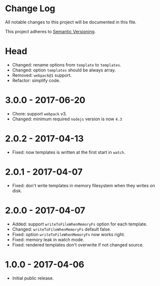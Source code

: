 # Change Log

All notable changes to this project will be documented in this file.

This project adheres to [Semantic Versioning](http://semver.org/).

# Head

-   Changed: rename options from `template` to `templates`.
-   Changed: option `templates` should be always array.
-   Removed: `webpack@1` support.
-   Refactor: simplify code.

# 3.0.0 - 2017-06-20

-   Chore: support `webpack` v3.
-   Changed: minimum required `nodejs` version is now `4.3`

# 2.0.2 - 2017-04-13

-   Fixed: now templates is written at the first start in `watch`.

# 2.0.1 - 2017-04-07

-   Fixed: don't write templates in memory filesystem when they writes on disk.

# 2.0.0 - 2017-04-07

-   Added: support `writeToFileWhenMemoryFs` option for each template.
-   Changed: `writeToFileWhenMemoryFs` default false.
-   Fixed: option `writeToFileWhenMemoryFs` now works right.
-   Fixed: memory leak in watch mode.
-   Fixed: rendered templates don't overwrite if not changed source.

# 1.0.0 - 2017-04-06

-   Initial public release.
